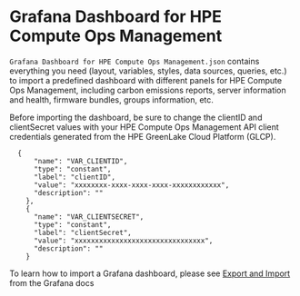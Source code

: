 # Grafana Dashboard for HPE Compute Ops Management

`Grafana Dashboard for HPE Compute Ops Management.json` contains everything you need (layout, variables, styles, data sources, queries, etc.) to import a predefined dashboard with different panels for HPE Compute Ops Management, including carbon emissions reports, server information and health, firmware bundles, groups information, etc.

Before importing the dashboard, be sure to change the clientID and clientSecret values with your HPE Compute Ops Management API client credentials generated from the HPE GreenLake Cloud Platform (GLCP).

```
  {
      "name": "VAR_CLIENTID",
      "type": "constant",
      "label": "clientID",
      "value": "xxxxxxxx-xxxx-xxxx-xxxx-xxxxxxxxxxxx",
      "description": ""
    },
    {
      "name": "VAR_CLIENTSECRET",
      "type": "constant",
      "label": "clientSecret",
      "value": "xxxxxxxxxxxxxxxxxxxxxxxxxxxxxxxx",
      "description": ""
    }
```

To learn how to import a Grafana dashboard, please see [Export and Import](https://grafana.com/docs/grafana/v9.0/dashboards/export-import/) from the Grafana docs